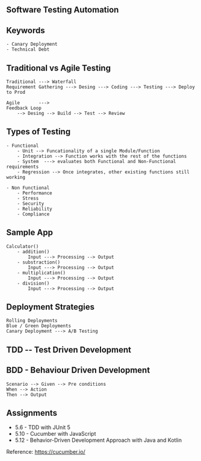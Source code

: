 ## ###########################
## Software Testing Automation
## ###########################

## Keywords

    - Canary Deployment
    - Technical Debt

## Traditional vs Agile Testing
    Traditional ---> Waterfall
    Requirement Gathering ---> Desing ---> Coding ---> Testing ---> Deploy to Prod

    Agile       ---> 
    Feedback Loop
        --> Desing --> Build --> Test --> Review

## Types of Testing
    
    - Functional
        - Unit --> Funcationality of a single Module/Function
        - Integration --> Function works with the rest of the functions
        - System  ---> evaluates both Functional and Non-Functional requirements
        - Regression --> Once integrates, other existing functions still working

    - Non Functional
        - Performance
        - Stress
        - Security
        - Reliability
        - Compliance

## Sample App
    Calculator()
        - addition()
            Input ---> Processing --> Output
        - substraction()
            Input ---> Processing --> Output
        - multiplication()
            Input ---> Processing --> Output
        - division()
            Input ---> Processing --> Output


## Deployment Strategies

    Rolling Deployments
    Blue / Green Deployments
    Canary Deployment ---> A/B Testing



## TDD -- Test Driven Development


## BDD - Behaviour Driven Development

    Scenario --> Given --> Pre conditions
    When --> Action
    Then --> Output



## Assignments
    
- 5.6  - TDD with JUnit 5
- 5.10 - Cucumber with JavaScript
- 5.12 - Behavior-Driven Development Approach with Java and Kotlin




Reference:
https://cucumber.io/

